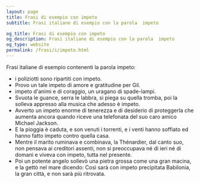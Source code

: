 ```yaml
---
layout: page
title: Frasi di esempio con impeto 
subtitle: Frasi italiane di esempio con la parola  impeto

og_title: Frasi di esempio con impeto 
og_description: Frasi italiane di esempio con la parola  impeto
og_type: website
permalink: /frasi/i/impeto.html
---
```


Frasi italiane di esempio contenenti la parola impeto:


- i poliziotti sono ripartiti con impeto.
- Provo un tale impeto di amore e gratitudine per Gil.
- impeto d'animi e di coraggio, un uragano di spade-lampi.
- Svuota le guance, serra le labbra, si piega su quella tromba, poi la solleva appresso alla musica che adesso è impeto.
- Avverto un impeto enorme di tenerezza e di desiderio di proteggerla che aumenta ancora quando riceve una telefonata del suo caro amico Michael Jackson.
- E la pioggia è caduta, e son venuti i torrenti, e i venti hanno soffiato ed hanno fatto impeto contro quella casa.
- Mentre il marito ruminava e combinava, la Thénardier, dal canto suo, non pensava ai creditori assenti, non si preoccupava né di ieri né di domani e viveva con impeto, tutta nel presente.
- Poi un potente angelo sollevò una pietra grossa come una gran macina, e la gettò nel mare dicendo: Così sarà con impeto precipitata Babilonia, la gran città, e non sarà più ritrovata.
